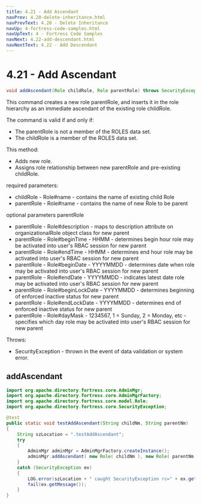 ```yaml
---
title: 4.21 - Add Ascendant
navPrev: 4.20-delete-inheritance.html
navPrevText: 4.20 - Delete Inheritance
navUp: 4-fortress-code-samples.html
navUpText: 4 - Fortress Code Samples
navNext: 4.22-add-descendant.html
navNextText: 4.22 - Add Descendant
---
```


# 4.21 - Add Ascendant

```java
void addAscendant(Role childRole, Role parentRole) throws SecurityException
```

This command creates a new role parentRole, and inserts it in the role hierarchy as an immediate ascendant of the existing role childRole.

The command is valid if and only if:
- The parentRole is not a member of the ROLES data set.
- The childRole is a member of the ROLES data set.

This method:
- Adds new role.
- Assigns role relationship between new parentRole and pre-existing childRole.

required parameters:
- childRole - Role#name - contains the name of existing child Role
- parentRole - Role#name - contains the name of new Role to be parent

optional parameters parentRole
- parentRole - Role#description - maps to description attribute on organizationalRole object class for new parent
- parentRole - Role#beginTime - HHMM - determines begin hour role may be activated into user's RBAC session for new parent
- parentRole - Role#endTime - HHMM - determines end hour role may be activated into user's RBAC session for new parent
- parentRole - Role#beginDate - YYYYMMDD - determines date when role may be activated into user's RBAC session for new parent
- parentRole - Role#endDate - YYYYMMDD - indicates latest date role may be activated into user's RBAC session for new parent
- parentRole - Role#beginLockDate - YYYYMMDD - determines beginning of enforced inactive status for new parent
- parentRole - Role#endLockDate - YYYYMMDD - determines end of enforced inactive status for new parent
- parentRole - Role#dayMask - 1234567, 1 = Sunday, 2 = Monday, etc - specifies which day role may be activated into user's RBAC session for new parent

Throws:
- SecurityException - thrown in the event of data validation or system error.

## addAscendant

```java
import org.apache.directory.fortress.core.AdminMgr;
import org.apache.directory.fortress.core.AdminMgrFactory;
import org.apache.directory.fortress.core.model.Role;
import org.apache.directory.fortress.core.SecurityException;

@test
public static void testAddAscendant(String childNm, String parentNm)
{
    String szLocation = ".testAddAscendant";
    try
    {
        AdminMgr adminMgr = AdminMgrFactory.createInstance();
        adminMgr.addAscendant( new Role( childNm ), new Role( parentNm ) );
    }
    catch (SecurityException ex)
    {
        LOG.error(szLocation + " caught SecurityException rc=" + ex.getErrorId() + ", msg=" + ex.getMessage(), ex);
        fail(ex.getMessage());
    }
}
```
